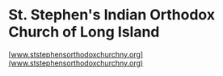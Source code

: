 St. Stephen's Indian Orthodox Church of Long Island
============
[www.ststephensorthodoxchurchny.org](www.ststephensorthodoxchurchny.org)
